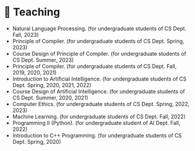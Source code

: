 # 📖 Teaching
- Natural Language Processing. (for undergraduate students of CS Dept. Fall, 2023)
- Principle of Compiler. (for undergraduate students of CS Dept. Spring, 2023)
- Course Design of Principle of Compiler. (for undergraduate students of CS Dept. Summer, 2023)
- Principle of Compiler. (for undergraduate students of CS Dept. Fall, 2019, 2020, 2021)
- Introduction to Artificial Intelligence. (for undergraduate students of CS Dept. Spring, 2020, 2021, 2022)
- Course Design of Artificial Intelligence. (for undergraduate students of CS Dept. Summer, 2020, 2021)
- Computer Ethics. (for undergraduate students of CS Dept. Spring, 2022, 2023)
- Machine Learning. (for undergraduate students of CS Dept. Fall, 2022)
- Programming II (Python). (for undergraduate student of AI Dept. Fall, 2022)
- Introduction to C++ Programming. (for undergraduate students of CS Dept. Spring, 2020)
